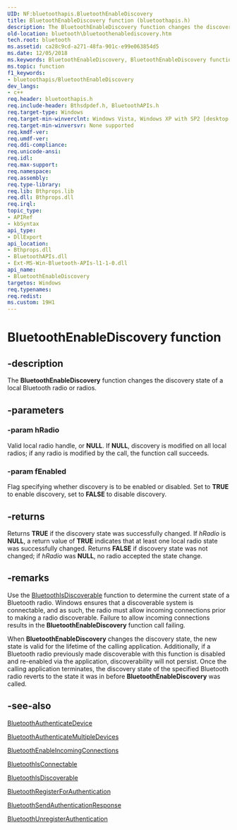 ```yaml
---
UID: NF:bluetoothapis.BluetoothEnableDiscovery
title: BluetoothEnableDiscovery function (bluetoothapis.h)
description: The BluetoothEnableDiscovery function changes the discovery state of a local Bluetooth radio or radios.
old-location: bluetooth\bluetoothenablediscovery.htm
tech.root: bluetooth
ms.assetid: ca28c9cd-a271-48fa-901c-e99e063854d5
ms.date: 12/05/2018
ms.keywords: BluetoothEnableDiscovery, BluetoothEnableDiscovery function [Bluetooth], bluetooth.bluetoothenablediscovery, bluetoothapis/BluetoothEnableDiscovery
ms.topic: function
f1_keywords:
- bluetoothapis/BluetoothEnableDiscovery
dev_langs:
- c++
req.header: bluetoothapis.h
req.include-header: Bthsdpdef.h, BluetoothAPIs.h
req.target-type: Windows
req.target-min-winverclnt: Windows Vista, Windows XP with SP2 [desktop apps only]
req.target-min-winversvr: None supported
req.kmdf-ver: 
req.umdf-ver: 
req.ddi-compliance: 
req.unicode-ansi: 
req.idl: 
req.max-support: 
req.namespace: 
req.assembly: 
req.type-library: 
req.lib: Bthprops.lib
req.dll: Bthprops.dll
req.irql: 
topic_type:
- APIRef
- kbSyntax
api_type:
- DllExport
api_location:
- Bthprops.dll
- BluetoothAPIs.dll
- Ext-MS-Win-Bluetooth-APIs-l1-1-0.dll
api_name:
- BluetoothEnableDiscovery
targetos: Windows
req.typenames: 
req.redist: 
ms.custom: 19H1
---
```


# BluetoothEnableDiscovery function


## -description


The <b>BluetoothEnableDiscovery</b> function changes the discovery state of a local Bluetooth radio or radios.


## -parameters




### -param hRadio

Valid local radio handle, or <b>NULL</b>. If <b>NULL</b>, discovery is modified on all local radios; if any radio is modified by the call, the function call succeeds.


### -param fEnabled

Flag specifying whether discovery is to be enabled or disabled. Set to <b>TRUE</b> to enable discovery, set to <b>FALSE</b> to disable discovery.


## -returns



Returns <b>TRUE</b> if the discovery state was successfully changed. If <i>hRadio</i> is <b>NULL</b>, a return value of <b>TRUE</b> indicates that at least one local radio state was successfully changed. Returns <b>FALSE</b> if discovery state was not changed; if <i>hRadio</i> was <b>NULL</b>, no radio accepted the state change.




## -remarks



Use the <a href="https://docs.microsoft.com/windows/desktop/api/bluetoothapis/nf-bluetoothapis-bluetoothisdiscoverable">BluetoothIsDiscoverable</a> function  to determine the current state of a Bluetooth radio.
Windows ensures that a discoverable system is connectable, and as such, the radio must allow incoming connections prior to making a radio 
discoverable. Failure to allow incoming connections results in the <b>BluetoothEnableDiscovery</b> function call failing.

When <b>BluetoothEnableDiscovery</b> changes the discovery state, the new state is valid for the lifetime of the calling application. Additionally, if a Bluetooth radio previously made discoverable with this function is disabled and re-enabled via the application, discoverability will not persist. Once the calling application terminates, the discovery  state of the specified Bluetooth radio reverts to the state it was in before <b>BluetoothEnableDiscovery</b> was called.




## -see-also




<a href="https://docs.microsoft.com/windows/desktop/api/bluetoothapis/nf-bluetoothapis-bluetoothauthenticatedevice">BluetoothAuthenticateDevice</a>



<a href="https://docs.microsoft.com/windows/desktop/api/bluetoothapis/nf-bluetoothapis-bluetoothauthenticatemultipledevices">BluetoothAuthenticateMultipleDevices</a>



<a href="https://docs.microsoft.com/windows/desktop/api/bluetoothapis/nf-bluetoothapis-bluetoothenableincomingconnections">BluetoothEnableIncomingConnections</a>



<a href="https://docs.microsoft.com/windows/desktop/api/bluetoothapis/nf-bluetoothapis-bluetoothisconnectable">BluetoothIsConnectable</a>



<a href="https://docs.microsoft.com/windows/desktop/api/bluetoothapis/nf-bluetoothapis-bluetoothisdiscoverable">BluetoothIsDiscoverable</a>



<a href="https://docs.microsoft.com/windows/desktop/api/bluetoothapis/nf-bluetoothapis-bluetoothregisterforauthentication">BluetoothRegisterForAuthentication</a>



<a href="https://docs.microsoft.com/windows/desktop/api/bluetoothapis/nf-bluetoothapis-bluetoothsendauthenticationresponse">BluetoothSendAuthenticationResponse</a>



<a href="https://docs.microsoft.com/windows/desktop/api/bluetoothapis/nf-bluetoothapis-bluetoothunregisterauthentication">BluetoothUnregisterAuthentication</a>
 

 

